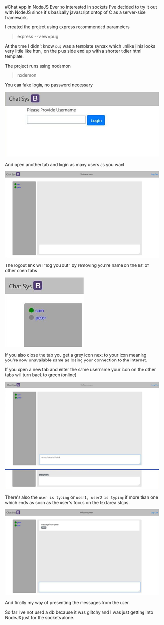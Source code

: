 #Chat App in NodeJS
Ever so interested in sockets I've decided to try it out with NodeJS since it's basically javascript ontop of C as a server-side framework.

I created the project using express recommended parameters

> express --view=pug <appname>

At the time I didn't know `pug` was a template syntax which unlike jinja looks very little like html, on the plus side end up with a shorter tidier html template.

The project runs using nodemon 

> nodemon <appname>

You can fake login, no password necessary

![Login](./img/login.jpg)

And open another tab and login as many users as you want

![Full](./img/full.jpg)

The logout link will "log you out" by removing you're name on the list of other open tabs

![Offline](./img/offline.jpg)

If you also close the tab you get a grey icon next to your icon meaning you're now unavailable same as losing your connection to the internet.

If you open a new tab and enter the same username your icon on the other tabs will turn back to green (online)

![Typing](./img/typing.jpg)

There's also the `user is typing` or `user1, user2 is typing` if more than one which ends as soon as the user's focus on the textarea stops.

![message](./img/message.jpg)

And finally my way of presenting the messages from the user.

So far I've not used a db because it was glitchy and I was just getting into NodeJS just for the sockets alone.